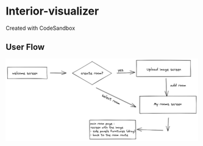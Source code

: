 # Interior-visualizer
Created with CodeSandbox

## User Flow 
<img src="/Interior-visualizer-flow.png" alt="user flow diagram"/>
